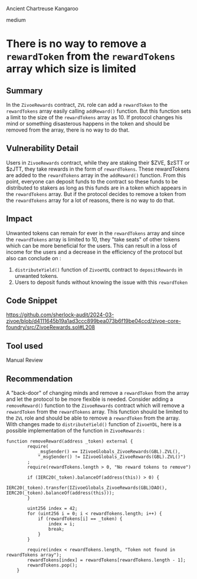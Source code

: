 Ancient Chartreuse Kangaroo

medium

# There is no way to remove a `rewardToken` from the `rewardTokens` array which size is limited

## Summary
In the `ZivoeRewards` contract, `ZVL` role can add a `rewardToken` to the `rewardTokens` array easily calling `addReward()` function. But this function sets a limit to the size of the `rewardTokens` array as 10. If protocol changes his mind or something disasterous happens in the token and should be removed from the array, there is no way to do that.

## Vulnerability Detail
Users in `ZivoeRewards` contract, while they are staking their $ZVE, $zSTT or $zJTT, they take rewards in the form of `rewardTokens`. These rewardTokens are added to the `rewardTokens` array in the `addReward()` function. From this point, everyone can deposit funds to the contract so these funds to be distributed to stakers as long as this funds are in a token which appears in the `rewardTokens` array. But if the protocol decides to remove a token from the `rewardTokens` array for a lot of reasons, there is no way to do that.

## Impact
Unwanted tokens can remain for ever in the `rewardTokens` array and since the `rewardTokens` array is limited to 10, they "take seats" of other tokens which can be more beneficial for the users. This can result in a loss of income for the users and a decrease in the efficiency of the protocol but also can conclude on : 
1. `distributeYield()` function of `ZivoeYDL` contract to `depositRewards` in unwanted tokens.
2. Users to deposit funds without knowing the issue with this `rewardToken`

## Code Snippet
https://github.com/sherlock-audit/2024-03-zivoe/blob/d4111645b19a1ad3ccc899bea073b6f19be04ccd/zivoe-core-foundry/src/ZivoeRewards.sol#L208

## Tool used
Manual Review

## Recommendation
A "back-door" of changing minds and remove a `rewardToken` from the array and let the protocol to be more flexible is needed. Consider adding a `removeReward()` function to the `ZivoeRewards` contract which will remove a `rewardToken` from the `rewardTokens` array. This function should be limited to the `ZVL` role and should be able to remove a `rewardToken` from the array. With changes made to `distributeYield()` function of `ZivoeYDL`, here is a possible implementation of the function in `ZivoeRewards` :
```solidity
function removeReward(address _token) external {
        require(
            _msgSender() == IZivoeGlobals_ZivoeRewards(GBL).ZVL(), 
            "_msgSender() != IZivoeGlobals_ZivoeRewards(GBL).ZVL()")
        ;
        require(rewardTokens.length > 0, "No reward tokens to remove")

        if (IERC20(_token).balanceOf(address(this)) > 0) {
            IERC20(_token).transfer(IZivoeGlobals_ZivoeRewards(GBL)DAO(), IERC20(_token).balanceOf(address(this)));
        }

        uint256 index = 42;
        for (uint256 i = 0; i < rewardTokens.length; i++) {
            if (rewardTokens[i] == _token) {
                index = i;
                break;
            }
        }

        require(index < rewardTokens.length, "Token not found in rewardTokens array");
        rewardTokens[index] = rewardTokens[rewardTokens.length - 1];
        rewardTokens.pop();
    }
```